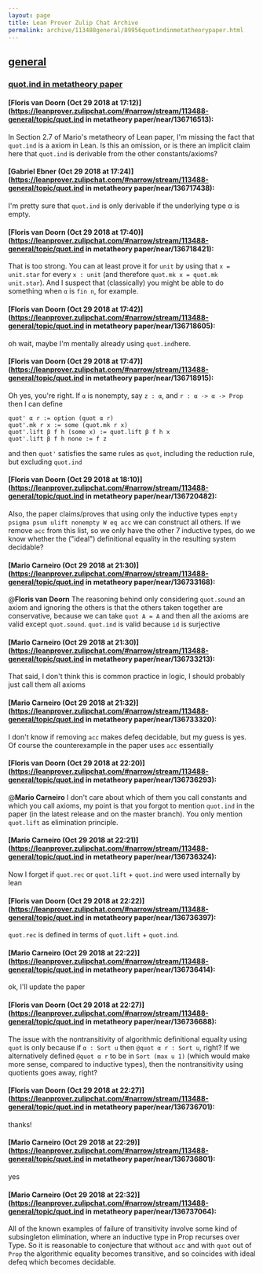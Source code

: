 ```yaml
---
layout: page
title: Lean Prover Zulip Chat Archive 
permalink: archive/113488general/89956quotindinmetatheorypaper.html
---
```


## [general](index.html)
### [quot.ind in metatheory paper](89956quotindinmetatheorypaper.html)

#### [Floris van Doorn (Oct 29 2018 at 17:12)](https://leanprover.zulipchat.com/#narrow/stream/113488-general/topic/quot.ind in metatheory paper/near/136716513):
In Section 2.7 of Mario's metatheory of Lean paper, I'm missing the fact that `quot.ind` is a axiom in Lean. Is this an omission, or is there an implicit claim here that `quot.ind` is derivable from the other constants/axioms?

#### [Gabriel Ebner (Oct 29 2018 at 17:24)](https://leanprover.zulipchat.com/#narrow/stream/113488-general/topic/quot.ind in metatheory paper/near/136717438):
I'm pretty sure that `quot.ind` is only derivable if the underlying type α is empty.

#### [Floris van Doorn (Oct 29 2018 at 17:40)](https://leanprover.zulipchat.com/#narrow/stream/113488-general/topic/quot.ind in metatheory paper/near/136718421):
That is too strong. You can at least prove it for `unit` by using that `x = unit.star` for every `x : unit` (and therefore `quot.mk x = quot.mk unit.star`). And I suspect that (classically) you might be able to do something when `α` is `fin n`, for example.

#### [Floris van Doorn (Oct 29 2018 at 17:42)](https://leanprover.zulipchat.com/#narrow/stream/113488-general/topic/quot.ind in metatheory paper/near/136718605):
oh wait, maybe I'm mentally already using `quot.ind`here.

#### [Floris van Doorn (Oct 29 2018 at 17:47)](https://leanprover.zulipchat.com/#narrow/stream/113488-general/topic/quot.ind in metatheory paper/near/136718915):
Oh yes, you're right. If `α` is nonempty, say `z : α`, and `r : α -> α -> Prop` then I can define 
```
quot' α r := option (quot α r) 
quot'.mk r x := some (quot.mk r x)
quot'.lift β f h (some x) := quot.lift β f h x
quot'.lift β f h none := f z
```
and then `quot'` satisfies the same rules as `quot`, including the reduction rule, but excluding `quot.ind`

#### [Floris van Doorn (Oct 29 2018 at 18:10)](https://leanprover.zulipchat.com/#narrow/stream/113488-general/topic/quot.ind in metatheory paper/near/136720482):
Also, the paper claims/proves that using only the inductive types `empty psigma psum ulift nonempty W eq acc` we can construct all others. If we remove `acc` from this list, so we only have the other 7 inductive types, do we know whether the ("ideal") definitional equality in the resulting system decidable?

#### [Mario Carneiro (Oct 29 2018 at 21:30)](https://leanprover.zulipchat.com/#narrow/stream/113488-general/topic/quot.ind in metatheory paper/near/136733168):
@**Floris van Doorn** The reasoning behind only considering `quot.sound` an axiom and ignoring the others is that the others taken together are conservative, because we can take `quot A = A` and then all the axioms are valid except `quot.sound`. `quot.ind` is valid because `id` is surjective

#### [Mario Carneiro (Oct 29 2018 at 21:30)](https://leanprover.zulipchat.com/#narrow/stream/113488-general/topic/quot.ind in metatheory paper/near/136733213):
That said, I don't think this is common practice in logic, I should probably just call them all axioms

#### [Mario Carneiro (Oct 29 2018 at 21:32)](https://leanprover.zulipchat.com/#narrow/stream/113488-general/topic/quot.ind in metatheory paper/near/136733320):
I don't know if removing `acc` makes defeq decidable, but my guess is yes. Of course the counterexample in the paper uses `acc` essentially

#### [Floris van Doorn (Oct 29 2018 at 22:20)](https://leanprover.zulipchat.com/#narrow/stream/113488-general/topic/quot.ind in metatheory paper/near/136736293):
@**Mario Carneiro** I don't care about which of them you call constants and which you call axioms, my point is that you forgot to mention `quot.ind` in the paper (in the latest release and on the master branch). You only mention `quot.lift` as elimination principle.

#### [Mario Carneiro (Oct 29 2018 at 22:21)](https://leanprover.zulipchat.com/#narrow/stream/113488-general/topic/quot.ind in metatheory paper/near/136736324):
Now I forget if `quot.rec` or `quot.lift` + `quot.ind` were used internally by lean

#### [Floris van Doorn (Oct 29 2018 at 22:22)](https://leanprover.zulipchat.com/#narrow/stream/113488-general/topic/quot.ind in metatheory paper/near/136736397):
`quot.rec` is defined in terms of `quot.lift` + `quot.ind`.

#### [Mario Carneiro (Oct 29 2018 at 22:22)](https://leanprover.zulipchat.com/#narrow/stream/113488-general/topic/quot.ind in metatheory paper/near/136736414):
ok, I'll update the paper

#### [Floris van Doorn (Oct 29 2018 at 22:27)](https://leanprover.zulipchat.com/#narrow/stream/113488-general/topic/quot.ind in metatheory paper/near/136736688):
The issue with the nontransitivity of algorithmic definitional equality using `quot` is only because if `α : Sort u` then `@quot α r : Sort u`, right? If we alternatively defined `@quot α r` to be in `Sort (max u 1)` (which would make more sense, compared to inductive types), then the nontransitivity using quotients goes away, right?

#### [Floris van Doorn (Oct 29 2018 at 22:27)](https://leanprover.zulipchat.com/#narrow/stream/113488-general/topic/quot.ind in metatheory paper/near/136736701):
thanks!

#### [Mario Carneiro (Oct 29 2018 at 22:29)](https://leanprover.zulipchat.com/#narrow/stream/113488-general/topic/quot.ind in metatheory paper/near/136736801):
yes

#### [Mario Carneiro (Oct 29 2018 at 22:32)](https://leanprover.zulipchat.com/#narrow/stream/113488-general/topic/quot.ind in metatheory paper/near/136737064):
All of the known examples of failure of transitivity involve some kind of subsingleton elimination, where an inductive type in Prop recurses over Type. So it is reasonable to conjecture that without `acc` and with `quot` out of `Prop` the algorithmic equality becomes transitive, and so coincides with ideal defeq which becomes decidable.

